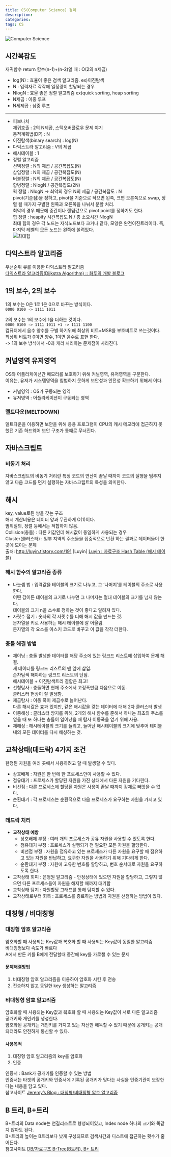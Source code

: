 ```yaml
---
title: CS(Computer Science) 정리
description: 
categories: 
tags: CS
---
```


![Computer Science](https://i.ytimg.com/vi/SzJ46YA_RaA/maxresdefault.jpg)

## 시간복잡도

재귀함수 return 함수(n-1)+(n-2)일 때 : O(2의 n제곱)

* log(N) : 효율이 좋은 검색 알고리즘. ex)이진탐색
* N : 입력자료 각각에 일정량이 할당되는 경우
* NlogN : 효율 좋은 정렬 알고리즘 ex)quick sorting, heap sorting
* N제곱 : 이중 루프
* N세제곱 : 삼중 루프

---

* 피보나치  
  재귀호출 : 2의 N제곱, 스택오버플로우 문제 야기  
  동적계획법(DP) : N  
* 이진탐색(binary search) : log(N)
* 다익스트라 알고리즘 : V의 제곱
* 해시테이블 : 1
* 정렬 알고리즘  
  선택정렬 : N의 제곱 / 공간복잡도(N)  
  삽입정렬 : N의 제곱 / 공간복잡도(N)  
  버블정렬 : N의 제곱 / 공간복잡도(N)  
  합병정렬 : NlogN / 공간복잡도(2N)  
  퀵 정렬 : NlogN -> 최악의 경우 N의 제곱 / 공간복잡도 : N  
    pivot(기준점)을 정하고, pivot을 기준으로 작으면 왼쪽, 크면 오른쪽으로 swap, 정렬 될 때가지 구별한 왼쪽과 오른쪽을 나눠서 분할 처리.  
    최악의 경우 때문에 중간이나 랜덤값으로 pivot point를 정하기도 한다.  
  힙 정렬 : heapify 시간복잡도 N / 총 소요시간 NlogN  
    최대 힙의 경우 각 노드는 자식노드보다 크거나 같다, 모양은 완전이진트리이다. 즉, 마지막 레벨의 모든 노드는 왼쪽에 쏠려있다.  
  ![최대힙](https://i.imgur.com/HBPzkwJ.png)

## 다익스트라 알고리즘

우선순위 큐를 이용한 다익스트라 알고리즘  
[다익스트라 알고리즘(Dijkstra Algorithm) :: 화투의 개발 블로그](http://hsp1116.tistory.com/42)

## 1의 보수, 2의 보수

1의 보수는 0은 1로 1은 0으로 바꾸는 방식이다.  
`0000 0100 -> 1111 1011`

2의 보수는 1의 보수에 1을 더하는 것이다.  
`0000 0100 -> 1111 1011 +1 -> 1111 1100`  
컴퓨터에서 음수 양수를 구별 하기위해 최상위 비트=MSB를 부호비트로 쓰는것이다.  
최상위 비트가 0이면 양수, 1이면 음수로 표현 한다.  
-> 1의 보수 방식에서 -0과 캐리 처리하는 문제점이 사라진다.  

## 커널영역 유저영역

OS와 어플리케이션간 메모리를 보호하기 위해 커널영역, 유저영역을 구분한다.  
이유는, 유저가 시스템영역을 침범하지 못하게 보안성과 안전성 확보하기 위해서 이다.  

* 커널영역 : OS가 구동되는 영역
* 유저영역 : 어플리케이션이 구동되는 영역

### 멜트다운(MELTDOWN)

멜트다운을 이용하면 보안을 위해 응용 프로그램이 CPU의 캐시 메모리에 접근하지 못했던 기존 하드웨어 보안 구조가 통째로 무너진다.

## 자바스크립트

### 비동기 처리

자바스크립트의 비동기 처리란 특정 코드의 연산이 끝날 때까지 코드의 실행을 멈추지 않고 다음 코드를 먼저 실행하는 자바스크립트의 특성을 의미한다.

## 해시

key, value로된 쌍을 갖는 구조  
해시 계산비용은 데이터 양과 무관하게 O(1)이다.  
범위질의, 정렬 등에서는 적합하지 않음.  
Collision(충돌) : 다른 키값인데 해시값이 동일하게 사용되는 경우  
Cluster(클러스터) : 일부 지역의 주소들을 집중적으로 반환 하는 결과로 데이터들이 한 곳에 모이는 문제  
출처: http://luyin.tistory.com/191 [Luyin]
[Luyin : 자료구조 Hash Table (해시 테이블)](http://luyin.tistory.com/191)

### 해시 함수의 알고리즘 종류

* 나눗셈 법
  : 입력값을 테이블의 크기로 나누고, 그 ‘나머지’를 테이블의 주소로 사용한다.  
    어떤 값이든 테이블의 크기로 나누면 그 나머지는 절대 테이블의 크기를 넘지 않는다.  
    테이블의 크기 n을 소수로 정하는 것이 좋다고 알려져 있다.
* 자릿수 접기
  : 숫자의 각 자릿수를 더해 해시 값을 만드는 것.  
    문자열을 키로 사용하는 해시 테이블에 잘 어울림.  
    문자열의 각 요소를 아스키 코드로 바꾸고 이 값을 각각 더한다.

### 충돌 해결 방법

* 체이닝
  : 충돌 발생한 데이터를 해당 주소에 있는 링크드 리스트에 삽입하여 문제 해결.  
    새 데이터를 링크드 리스트의 맨 앞에 삽입.  
    순차탐색 해야하는 링크드 리스트의 단점.  
    해시테이블 + 이진탐색트리 결합은 최고!
* 선형탐사
  : 충돌하면 현재 주소에서 고정폭만큼 다음으로 이동.  
    클러스터 현상이 잘 발생함.
* 제곱탐사
  : 이동 폭이 제곱수로 늘어난다.  
    다른 해시값은 효과 있지만, 같은 해시값을 갖는 데이터에 대해 2차 클러스터 발생
* 이중해싱
  : 클러스터 방지를 위해, 2개의 해시 함수를 준해서 하나는 최초의 주소를 얻을 때 또 하나는 충돌이 일어났을 때 탐사 이동폭을 얻기 위해 사용.
* 재해싱
  : 해시테이블의 크기를 늘리고, 늘어난 해시테이블의 크기에 맞추어 테이블 내의 모든 데이터를 다시 해싱하는 것.

## 교착상태(데드락) 4가지 조건

한정된 자원을 여러 곳에서 사용하려고 할 때 발생할 수 있다.

* 상호배제
  : 자원은 한 번에 한 프로세스만이 사용할 수 있다.
* 점유대기
  : 프로세스가 할당된 자원을 가진 상태에서 다른 자원을 기다린다.
* 비선점
  : 다른 프로세스에 할당된 자원은 사용이 끝날 때까지 강제로 빼앗을 수 없다.
* 순환대기
  : 각 프로세스는 순환적으로 다음 프로세스가 요구하는 자원을 가지고 있다.

### 데드락 처리

* **교착상태 예방**
  * 상호배제 부정
    : 여러 개의 프로세스가 공유 자원을 사용할 수 있도록 한다.
  * 점유대기 부정
    : 프로세스가 실행되기 전 필요한 모든 자원을 할당한다.
  * 비선점 부정
    : 자원을 점유하고 있는 프로세스가 다른 자원을 요구할 때 점유하고 있는 자원을 반납하고, 요구한 자원을 사용하기 위해 기다리게 한다.
  * 순환대기 부정
    : 자원에 고유한 번호를 할당하고, 번호 순서대로 자원을 요구하도록 한다.
* 교착상태 회피
  : 은행원 알고리즘 - 안정상태에 있으면 자원을 할당하고, 그렇지 않으면 다른 프로세스들이 자원을 해지할 때까지 대기함
* 교착상태 탐지
  : 자원할당 그래프를 통해 탐지할 수 있다.
* 교착상태로부터 회복
  : 프로세스를 종료하는 방법과 자원을 선점하는 방법이 있다.

## 대칭형 / 비대칭형

### 대칭형 암호 알고리즘

암호화할 때 사용되는 Key값과 복호화 할 때 사용되는 Key값이 동일한 알고리즘  
비대칭형보다 속도가 빠르다  
A에서 만든 키를 B에게 전달할때 중간에 key를 가로챌 수 있는 문제

#### 문제해결방법

1. 비대칭형 암호 알고리즘을 이용하여 암호화 시킨 후 전송
2. 전송하지 않고 동일한 key 생성하는 알고리즘

### 비대칭형 암호 알고리즘

암호화할 때 사용되는 Key값과 복호화 할 때 사용되는 Key값이 서로 다른 알고리즘  
공개키와 개인키를 생성한다.  
암호화된 공개키는 개인키를 가지고 있는 자신만 해독할 수 있기 때문에 공개키는 공개되더라도 안전하게 통신할 수 있다.

#### 사용목적

1. 대칭형 암호 알고리즘의 key를 암호화
2. 인증

인증서 : Bank가 공개키를 인증할 수 있는 방법  
인증서는 타겟의 공개키와 인증서에 기록된 공개키가 맞다는 사실을 인증기관이 보장한다는 내용을 담고 있다.  
참고사이트 [Jeremy’s Blog : 대칭형/비대칭형 암호 알고리즘](https://sungjk.github.io/2016/09/30/Security.html)

## B 트리, B+트리
B+트리의 Data node는 연결리스트로 형성되어있고, Index node 하나의 크기와 똑같지 않아도 된다.  
B+트리의 높이는 B트리보다 낮게 구성되므로 검색시간과 디스트에 접근하는 횟수가 줄어든다.  
참고사이트 [DB/자료구조 B-Tree(B트리), B+ 트리](http://potatoggg.tistory.com/174)